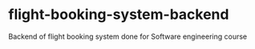 # flight-booking-system-backend
Backend of flight booking system done for Software engineering course

